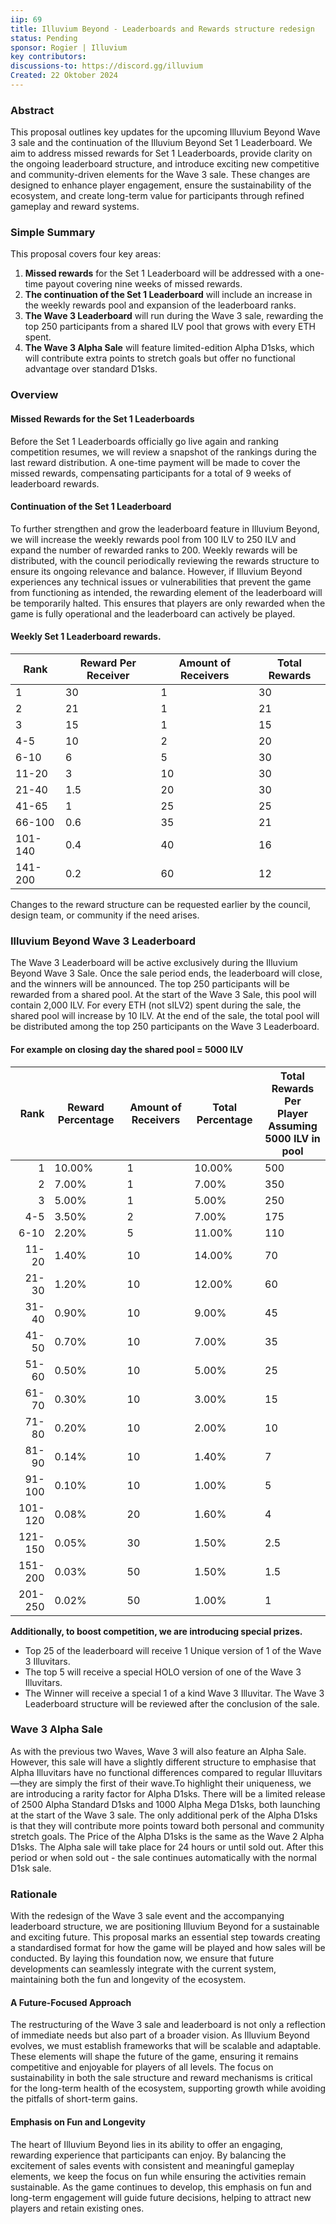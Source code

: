 ```yaml
---
iip: 69
title: Illuvium Beyond - Leaderboards and Rewards structure redesign
status: Pending
sponsor: Rogier | Illuvium
key contributors:
discussions-to: https://discord.gg/illuvium
Created: 22 Oktober 2024
---
```


### Abstract
This proposal outlines key updates for the upcoming Illuvium Beyond Wave 3 sale and the continuation of the Illuvium Beyond Set 1 Leaderboard. We aim to address missed rewards for Set 1 Leaderboards, provide clarity on the ongoing leaderboard structure, and introduce exciting new competitive and community-driven elements for the Wave 3 sale. These changes are designed to enhance player engagement, ensure the sustainability of the ecosystem, and create long-term value for participants through refined gameplay and reward systems.

### Simple Summary
This proposal covers four key areas:
1. **Missed rewards** for the Set 1 Leaderboard will be addressed with a one-time payout covering nine weeks of missed rewards.
2. **The continuation of the Set 1 Leaderboard** will include an increase in the weekly rewards pool and expansion of the leaderboard ranks.
3. **The Wave 3 Leaderboard** will run during the Wave 3 sale, rewarding the top 250 participants from a shared ILV pool that grows with every ETH spent.
4. **The Wave 3 Alpha Sale** will feature limited-edition Alpha D1sks, which will contribute extra points to stretch goals but offer no functional advantage over standard D1sks.

### Overview
#### Missed Rewards for the Set 1 Leaderboards
Before the Set 1 Leaderboards officially go live again and ranking competition resumes, we will review a snapshot of the rankings during the last reward distribution. A one-time payment will be made to cover the missed rewards, compensating participants for a total of 9 weeks of leaderboard rewards.
#### Continuation of the Set 1 Leaderboard
To further strengthen and grow the leaderboard feature in Illuvium Beyond, we will increase the weekly rewards pool from 100 ILV to 250 ILV and expand the number of rewarded ranks to 200. Weekly rewards will be distributed, with the council periodically reviewing the rewards structure to ensure its ongoing relevance and balance.
However, if Illuvium Beyond experiences any technical issues or vulnerabilities that prevent the game from functioning as intended, the rewarding element of the leaderboard will be temporarily halted. This ensures that players are only rewarded when the game is fully operational and the leaderboard can actively be played.

#### Weekly Set 1 Leaderboard rewards.
| Rank    | Reward Per Receiver | Amount of Receivers | Total Rewards |
|---------|---------------------|---------------------|---------------|
| 1       | 30                  | 1                   | 30            |
| 2       | 21                  | 1                   | 21            |
| 3       | 15                  | 1                   | 15            |
| 4-5     | 10                  | 2                   | 20            |
| 6-10    | 6                   | 5                   | 30            |
| 11-20   | 3                   | 10                  | 30            |
| 21-40   | 1.5                 | 20                  | 30            |
| 41-65   | 1                   | 25                  | 25            |
| 66-100  | 0.6                 | 35                  | 21            |
| 101-140 | 0.4                 | 40                  | 16            |
| 141-200 | 0.2                 | 60                  | 12            |

Changes to the reward structure can be requested earlier by the council, design team, or community if the need arises.

### Illuvium Beyond Wave 3 Leaderboard

The Wave 3 Leaderboard will be active exclusively during the Illuvium Beyond Wave 3 Sale. Once the sale period ends, the leaderboard will close, and the winners will be announced.
The top 250 participants will be rewarded from a shared pool. At the start of the Wave 3 Sale, this pool will contain 2,000 ILV. For every ETH (not sILV2) spent during the sale, the shared pool will increase by 10 ILV.
At the end of the sale, the total pool will be distributed among the top 250 participants on the Wave 3 Leaderboard.

#### For example on closing day the shared pool = 5000 ILV
|    Rank | Reward Percentage | Amount of Receivers | Total Percentage | Total Rewards Per <br>Player Assuming<br>5000 ILV in pool |
|--------:|-------------------|---------------------|------------------|-----------------------------------------------------------|
|       1 |            10.00% |                   1 |           10.00% |                                                       500 |
|       2 |             7.00% |                   1 |            7.00% |                                                       350 |
|       3 |             5.00% |                   1 |            5.00% |                                                       250 |
|     4-5 |             3.50% |                   2 |            7.00% |                                                       175 |
|    6-10 |             2.20% |                   5 |           11.00% |                                                       110 |
|   11-20 |             1.40% |                  10 |           14.00% |                                                        70 |
|   21-30 |             1.20% |                  10 |           12.00% |                                                        60 |
|   31-40 |             0.90% |                  10 |            9.00% |                                                        45 |
|   41-50 |             0.70% |                  10 |            7.00% |                                                        35 |
|   51-60 |             0.50% |                  10 |            5.00% |                                                        25 |
|   61-70 |             0.30% |                  10 |            3.00% |                                                        15 |
|   71-80 |             0.20% |                  10 |            2.00% |                                                        10 |
|   81-90 |             0.14% |                  10 |            1.40% |                                                         7 |
|  91-100 |             0.10% |                  10 |            1.00% |                                                         5 |
| 101-120 |             0.08% |                  20 |            1.60% |                                                         4 |
| 121-150 |             0.05% |                  30 |            1.50% |                                                       2.5 |
| 151-200 |             0.03% |                  50 |            1.50% |                                                       1.5 |
| 201-250 |             0.02% |                  50 |            1.00% |                                                         1 |

**Additionally, to boost competition, we are introducing special prizes.**
-	Top 25 of the leaderboard will receive 1 Unique version of 1 of the Wave 3 Illuvitars.
-	The top 5 will receive a special HOLO version of one of the Wave 3 Illuvitars.
-	The Winner will receive a special 1 of a kind Wave 3 Illuvitar.
The Wave 3 Leaderboard structure will be reviewed after the conclusion of the sale.

### Wave 3 Alpha Sale
As with the previous two Waves, Wave 3 will also feature an Alpha Sale. 
However, this sale will have a slightly different structure to emphasise that Alpha Illuvitars have no functional differences compared to regular Illuvitars—they are simply the first of their wave.To highlight their uniqueness, we are introducing a rarity factor for Alpha D1sks. 
There will be a limited release of 2500 Alpha Standard D1sks and 1000 Alpha Mega D1sks, both launching at the start of the Wave 3 sale.
The only additional perk of the Alpha D1sks is that they will contribute more points toward both personal and community stretch goals.
The Price of the Alpha D1sks is the same as the Wave 2 Alpha D1sks.
The Alpha sale will take place for 24 hours or until sold out. After this period or when sold out - the sale continues automatically with the normal D1sk sale.

### Rationale
With the redesign of the Wave 3 sale event and the accompanying leaderboard structure, we are positioning Illuvium Beyond for a sustainable and exciting future. This proposal marks an essential step towards creating a standardised format for how the game will be played and how sales will be conducted. By laying this foundation now, we ensure that future developments can seamlessly integrate with the current system, maintaining both the fun and longevity of the ecosystem.
#### A Future-Focused Approach
The restructuring of the Wave 3 sale and leaderboard is not only a reflection of immediate needs but also part of a broader vision. As Illuvium Beyond evolves, we must establish frameworks that will be scalable and adaptable. These elements will shape the future of the game, ensuring it remains competitive and enjoyable for players of all levels. The focus on sustainability in both the sale structure and reward mechanisms is critical for the long-term health of the ecosystem, supporting growth while avoiding the pitfalls of short-term gains.
#### Emphasis on Fun and Longevity
The heart of Illuvium Beyond lies in its ability to offer an engaging, rewarding experience that participants can enjoy. By balancing the excitement of sales events with consistent and meaningful gameplay elements, we keep the focus on fun while ensuring the activities remain sustainable. As the game continues to develop, this emphasis on fun and long-term engagement will guide future decisions, helping to attract new players and retain existing ones.
